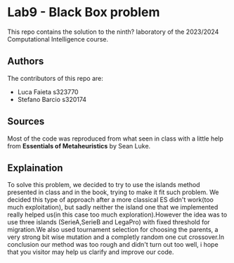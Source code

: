 # Lab9 - Black Box problem
This repo contains the solution to the ninth? laboratory of the 2023/2024 Computational Intelligence course. 

## Authors
The contributors of this repo are:
* Luca Faieta s323770 
* Stefano Barcio s320174

## Sources 
Most of the code was reproduced from what seen in class with a little help from **Essentials of Metaheuristics** by Sean Luke.

## Explaination
To solve this problem, we decided to try to use the islands method presented in class and in the book, trying to make it fit such problem. We decided this type of approach after a more classical ES didn't work(too much exploitation), but sadly neither the island one that we implemented really helped us(in this case too much exploration).However the idea was to use three islands (SerieA,SerieB and LegaPro) with fixed threshold for migration.We also used tournament selection for choosing the parents, a very strong bit wise mutation and a completly random one cut crossover.In conclusion our method was too rough and didn't turn out too well, i hope that you visitor may help us clarify and improve our code.

